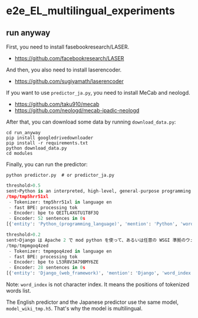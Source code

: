 # e2e_EL_multilingual_experiments

## run anyway

First, you need to install fasebookresearch/LASER.

- https://github.com/facebookresearch/LASER

And then, you also need to install laserencoder.

- https://github.com/sugiyamath/laserencoder

If you want to use ```predictor_ja.py```, you need to install MeCab and neologd.

- https://github.com/taku910/mecab
- https://github.com/neologd/mecab-ipadic-neologd

After that, you can download some data by running ```download_data.py```:

```
cd run_anyway
pip install googledrivedownloader
pip install -r requirements.txt
python download_data.py
cd modules
```

Finally, you can run the predictor:

```
python predictor.py  # or predictor_ja.py
```

```python
threshold>0.5
sent>Python is an interpreted, high-level, general-purpose programming language. Created by Guido van Rossum and first released in 1991, Python's design philosophy emphasizes code readability with its notable use of significant whitespace. Its language constructs and object-oriented approach aims to help programmers write clear, logical code for small and large-scale projects.
/tmp/tmp5hrr51xl
 - Tokenizer: tmp5hrr51xl in language en
 - fast BPE: processing tok
 - Encoder: bpe to QEITL4XGTU1T8F3Q
 - Encoder: 52 sentences in 0s
[{'entity': 'Python_(programming_language)', 'mention': 'Python', 'word_index': (0, 1)}, {'entity': 'Python_(programming_language)', 'mention': 'Python', 'word_index': (22, 23)}, {'entity': 'Programming_language', 'mention': 'programming language', 'word_index': (8, 10)}, {'entity': 'General-purpose_programming_language', 'mention': 'general-purpose programming language', 'word_index': (7, 10)}, {'entity': 'Guido_van_Rossum', 'mention': 'Guido van Rossum', 'word_index': (13, 16)}]
```

```python
threshold>0.2
sent>Django は Apache 2 で mod python を使って、あるいは任意の WSGI 準拠のウェブサーバで動作させることができる。NginxとuWSGIでも動作が可能となっている。 Django は FastCGI サーバを起動することができ、FastCGI をサポートする任意のウェブサーバのバックエンドで使用することができる。
/tmp/tmpmgoq4zed
 - Tokenizer: tmpmgoq4zed in language en
 - fast BPE: processing tok
 - Encoder: bpe to L53R8V3A79BMY6ZE
 - Encoder: 28 sentences in 0s
[{'entity': 'Django_(web_framework)', 'mention': 'Django', 'word_index': (0, 1)}, {'entity': 'Web_Server_Gateway_Interface', 'mention': 'WSGI', 'word_index': (14, 15)}, {'entity': 'Web_server', 'mention': 'ウェブサーバ', 'word_index': (17, 18)}, {'entity': 'Nginx', 'mention': 'Nginx', 'word_index': (26, 27)}, {'entity': 'UWSGI', 'mention': 'uWSGI', 'word_index': (28, 29)}, {'entity': 'Django_(web_framework)', 'mention': 'Django', 'word_index': (39, 40)}, {'entity': 'FastCGI', 'mention': 'FastCGI', 'word_index': (41, 42)}, {'entity': 'Server_(computing)', 'mention': 'サーバ', 'word_index': (42, 43)}, {'entity': 'FastCGI', 'mention': 'FastCGI', 'word_index': (50, 51)}, {'entity': 'Web_server', 'mention': 'ウェブサーバ', 'word_index': (56, 57)}, {'entity': 'Front_and_back_ends', 'mention': 'バックエンド', 'word_index': (58, 59)}]
```

Note: ```word_index``` is not character index. It means the positions of tokenized words list.


The English predictor and the Japanese predictor use the same model, ```model_wiki_tmp.h5```. That's why the model is multilingual.